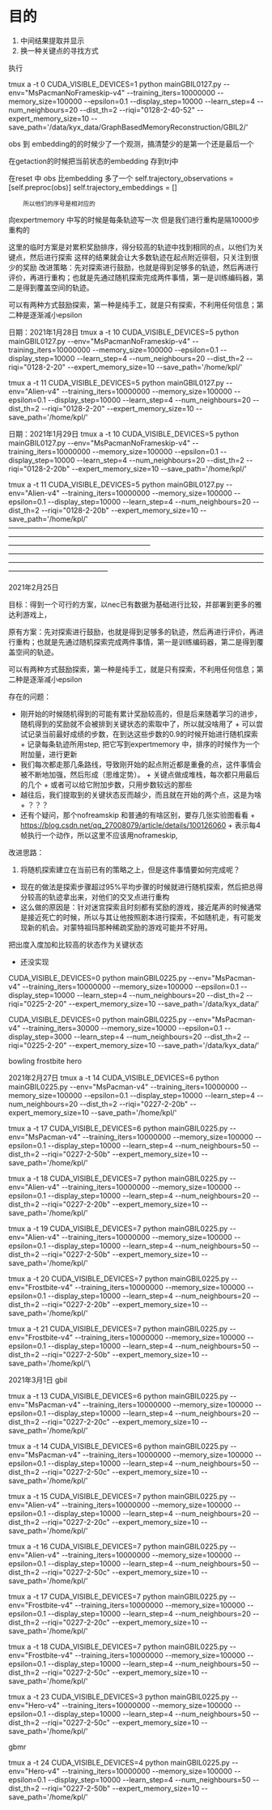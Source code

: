 # 目的

1. 中间结果提取并显示
2. 换一种关键点的寻找方式

执行 

tmux a -t 0
CUDA_VISIBLE_DEVICES=1 python mainGBIL0127.py --env="MsPacmanNoFrameskip-v4" --training_iters=10000000 --memory_size=100000 --epsilon=0.1 --display_step=10000 --learn_step=4 --num_neighbours=20 --dist_th=2 --riqi="0128-2-40-52" --expert_memory_size=10 --save_path='/data/kyx_data/GraphBasedMemoryReconstruction/GBIL2/'

obs 到 embedding的的时候少了一个观测，搞清楚少的是第一个还是最后一个

在getaction的时候把当前状态的embedding 存到trj中

在reset 中 obs 比embedding 多了一个
        self.trajectory_observations = [self.preproc(obs)]
        self.trajectory_embeddings = []

        所以他们的序号是相对应的

向expertmemory 中写的时候是每条轨迹写一次
但是我们进行重构是隔10000步重构的


这里的临时方案是对累积奖励排序，得分较高的轨迹中找到相同的点，以他们为关键点，然后进行探索
这样的结果就会让大多数轨迹在起点附近徘徊，只关注到很少的奖励
改进策略：先对探索进行鼓励，也就是得到足够多的轨迹，然后再进行评价，再进行重构；也就是先通过随机探索完成两件事情，第一是训练编码器，第二是得到覆盖空间的轨迹。

可以有两种方式鼓励探索，第一种是纯手工，就是只有探索，不利用任何信息；第二种是逐渐减小epsilon


日期：2021年1月28日
tmux a -t 10
CUDA_VISIBLE_DEVICES=5 python mainGBIL0127.py --env="MsPacmanNoFrameskip-v4" --training_iters=10000000 --memory_size=100000 --epsilon=0.1 --display_step=10000 --learn_step=4 --num_neighbours=20 --dist_th=2 --riqi="0128-2-20" --expert_memory_size=10 --save_path='/home/kpl/'

tmux a -t 11
CUDA_VISIBLE_DEVICES=5 python mainGBIL0127.py --env="Alien-v4" --training_iters=10000000 --memory_size=100000 --epsilon=0.1 --display_step=10000 --learn_step=4 --num_neighbours=20 --dist_th=2 --riqi="0128-2-20" --expert_memory_size=10 --save_path='/home/kpl/'

日期：2021年1月29日
tmux a -t 10
CUDA_VISIBLE_DEVICES=5 python mainGBIL0127.py --env="MsPacmanNoFrameskip-v4" --training_iters=10000000 --memory_size=100000 --epsilon=0.1 --display_step=10000 --learn_step=4 --num_neighbours=20 --dist_th=2 --riqi="0128-2-20b" --expert_memory_size=10 --save_path='/home/kpl/'

tmux a -t 11
CUDA_VISIBLE_DEVICES=5 python mainGBIL0127.py --env="Alien-v4" --training_iters=10000000 --memory_size=100000 --epsilon=0.1 --display_step=10000 --learn_step=4 --num_neighbours=20 --dist_th=2 --riqi="0128-2-20b" --expert_memory_size=10 --save_path='/home/kpl/'
————————————————————————————————————————————————————————————————————————————————————————————
——————————————————————————————————————————————————————————————————————————————————————

2021年2月25日

目标：得到一个可行的方案，以nec已有数据为基础进行比较，并部署到更多的雅达利游戏上，

原有方案：先对探索进行鼓励，也就是得到足够多的轨迹，然后再进行评价，再进行重构；也就是先通过随机探索完成两件事情，第一是训练编码器，第二是得到覆盖空间的轨迹。

可以有两种方式鼓励探索，第一种是纯手工，就是只有探索，不利用任何信息；第二种是逐渐减小epsilon

存在的问题：
+ 刚开始的时候随机得到的可能有累计奖励较高的，但是后来随着学习的进步，随机得到的奖励就不会被排到关键状态的索取中了，所以就没啥用了
        + 可以尝试记录当前最好成绩的步数，在到达这些步数的0.9的时候开始进行随机探索
        + 记录每条轨迹所用step, 把它写到expertmemory 中，排序的时候作为一个附加量，进行更新
+ 我们每次都走那几条路线，导致刚开始的起点附近都是重叠的点，这件事情会被不断地加强，然后形成（思维定势）。
        + 关键点做成堆栈，每次都只用最后的几个
        + 或者可以给它附加步数，只用步数较远的那些
+ 越往后，我们提取到的关键状态反而越少，而且就在开始的两个点，这是为啥
        + ？？？
+ 还有个疑问，那个nofreamskip 和普通的有啥区别，要存几张实验图看看
        + https://blog.csdn.net/qq_27008079/article/details/100126060
        + 表示每4帧执行一个动作，所以这里不应该用noframeskip, 

改进思路：

1. 将随机探索建立在当前已有的策略之上，但是这件事情要如何完成呢？
+ 现在的做法是探索步骤超过95%平均步骤的时候就进行随机探索，然后把总得分较高的轨迹拿出来，对他们的交叉点进行重构
+ 这么做的原因是：针对迷宫探索且时刻都有奖励的游戏，接近尾声的时候通常是接近死亡的时候，所以与其让他按照剧本进行探索，不如随机走，有可能发现新的机会。对蒙特祖玛那种稀疏奖励的游戏可能并不好用。

把出度入度加和比较高的状态作为关键状态
+ 还没实现


CUDA_VISIBLE_DEVICES=0 python mainGBIL0225.py --env="MsPacman-v4" --training_iters=10000000 --memory_size=100000 --epsilon=0.1 --display_step=10000 --learn_step=4 --num_neighbours=20 --dist_th=2 --riqi="0225-2-20" --expert_memory_size=10 --save_path='/data/kyx_data/'

CUDA_VISIBLE_DEVICES=0 python mainGBIL0225.py --env="MsPacman-v4" --training_iters=30000 --memory_size=10000 --epsilon=0.1 --display_step=3000 --learn_step=4 --num_neighbours=20 --dist_th=2 --riqi="0225-2-20" --expert_memory_size=10 --save_path='/data/kyx_data/'

bowling
frostbite
hero

2021年2月27日
tmux a -t 14
CUDA_VISIBLE_DEVICES=6 python mainGBIL0225.py --env="MsPacman-v4" --training_iters=10000000 --memory_size=100000 --epsilon=0.1 --display_step=10000 --learn_step=4 --num_neighbours=20 --dist_th=2 --riqi="0227-2-20b" --expert_memory_size=10 --save_path='/home/kpl/'

tmux a -t 17
CUDA_VISIBLE_DEVICES=6 python mainGBIL0225.py --env="MsPacman-v4" --training_iters=10000000 --memory_size=100000 --epsilon=0.1 --display_step=10000 --learn_step=4 --num_neighbours=50 --dist_th=2 --riqi="0227-2-50b" --expert_memory_size=10 --save_path='/home/kpl/'

tmux a -t 18
CUDA_VISIBLE_DEVICES=7 python mainGBIL0225.py --env="Alien-v4" --training_iters=10000000 --memory_size=100000 --epsilon=0.1 --display_step=10000 --learn_step=4 --num_neighbours=20 --dist_th=2 --riqi="0227-2-20b" --expert_memory_size=10 --save_path='/home/kpl/'

tmux a -t 19
CUDA_VISIBLE_DEVICES=7 python mainGBIL0225.py --env="Alien-v4" --training_iters=10000000 --memory_size=100000 --epsilon=0.1 --display_step=10000 --learn_step=4 --num_neighbours=50 --dist_th=2 --riqi="0227-2-50b" --expert_memory_size=10 --save_path='/home/kpl/'

tmux a -t 20
CUDA_VISIBLE_DEVICES=7 python mainGBIL0225.py --env="Frostbite-v4" --training_iters=10000000 --memory_size=100000 --epsilon=0.1 --display_step=10000 --learn_step=4 --num_neighbours=20 --dist_th=2 --riqi="0227-2-20b" --expert_memory_size=10 --save_path='/home/kpl/'

tmux a -t 21
CUDA_VISIBLE_DEVICES=7 python mainGBIL0225.py --env="Frostbite-v4" --training_iters=10000000 --memory_size=100000 --epsilon=0.1 --display_step=10000 --learn_step=4 --num_neighbours=50 --dist_th=2 --riqi="0227-2-50b" --expert_memory_size=10 --save_path='/home/kpl/'\

2021年3月1日
gbil

tmux a -t 13
CUDA_VISIBLE_DEVICES=6 python mainGBIL0225.py --env="MsPacman-v4" --training_iters=10000000 --memory_size=100000 --epsilon=0.1 --display_step=10000 --learn_step=4 --num_neighbours=20 --dist_th=2 --riqi="0227-2-20c" --expert_memory_size=10 --save_path='/home/kpl/' 

tmux a -t 14
CUDA_VISIBLE_DEVICES=6 python mainGBIL0225.py --env="MsPacman-v4" --training_iters=10000000 --memory_size=100000 --epsilon=0.1 --display_step=10000 --learn_step=4 --num_neighbours=50 --dist_th=2 --riqi="0227-2-50c" --expert_memory_size=10 --save_path='/home/kpl/'

tmux a -t 15
CUDA_VISIBLE_DEVICES=7 python mainGBIL0225.py --env="Alien-v4" --training_iters=10000000 --memory_size=100000 --epsilon=0.1 --display_step=10000 --learn_step=4 --num_neighbours=20 --dist_th=2 --riqi="0227-2-20c" --expert_memory_size=10 --save_path='/home/kpl/'

tmux a -t 16
CUDA_VISIBLE_DEVICES=7 python mainGBIL0225.py --env="Alien-v4" --training_iters=10000000 --memory_size=100000 --epsilon=0.1 --display_step=10000 --learn_step=4 --num_neighbours=50 --dist_th=2 --riqi="0227-2-50c" --expert_memory_size=10 --save_path='/home/kpl/'

tmux a -t 17
CUDA_VISIBLE_DEVICES=7 python mainGBIL0225.py --env="Frostbite-v4" --training_iters=10000000 --memory_size=100000 --epsilon=0.1 --display_step=10000 --learn_step=4 --num_neighbours=20 --dist_th=2 --riqi="0227-2-20c" --expert_memory_size=10 --save_path='/home/kpl/'

tmux a -t 18
CUDA_VISIBLE_DEVICES=7 python mainGBIL0225.py --env="Frostbite-v4" --training_iters=10000000 --memory_size=100000 --epsilon=0.1 --display_step=10000 --learn_step=4 --num_neighbours=50 --dist_th=2 --riqi="0227-2-50c" --expert_memory_size=10 --save_path='/home/kpl/'

tmux a -t 23
CUDA_VISIBLE_DEVICES=3 python mainGBIL0225.py --env="Hero-v4" --training_iters=10000000 --memory_size=100000 --epsilon=0.1 --display_step=10000 --learn_step=4 --num_neighbours=50 --dist_th=2 --riqi="0227-2-50c" --expert_memory_size=10 --save_path='/home/kpl/'


gbmr


tmux a -t 24
CUDA_VISIBLE_DEVICES=4 python mainGBIL0225.py --env="Hero-v4" --training_iters=10000000 --memory_size=100000 --epsilon=0.1 --display_step=10000 --learn_step=4 --num_neighbours=50 --dist_th=2 --riqi="0227-2-50b" --expert_memory_size=10 --save_path='/home/kpl/'